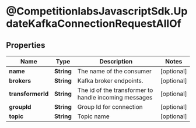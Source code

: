 # @CompetitionlabsJavascriptSdk.UpdateKafkaConnectionRequestAllOf

## Properties

Name | Type | Description | Notes
------------ | ------------- | ------------- | -------------
**name** | **String** | The name of the consumer | [optional] 
**brokers** | **String** | Kafka broker endpoints. | [optional] 
**transformerId** | **String** | The id of the transformer to handle incoming messages | [optional] 
**groupId** | **String** | Group Id for connection | [optional] 
**topic** | **String** | Topic name | [optional] 


